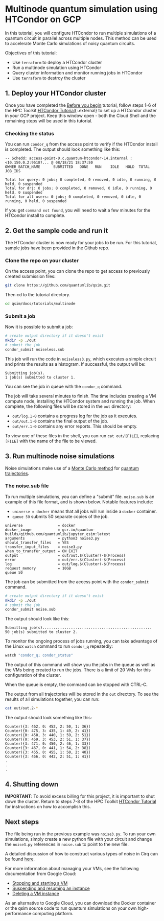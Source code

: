 # Multinode quantum simulation using HTCondor on GCP

In this tutorial, you will configure HTCondor to run multiple simulations of a
quantum circuit in parallel across multiple nodes. This method can be used to
accelerate Monte Carlo simulations of noisy quantum circuits.

Objectives of this tutorial:

* Use `terraform` to deploy a HTCondor cluster
* Run a multinode simulation using HTCondor
* Query cluster information and monitor running jobs in HTCondor
* Use `terraform` to destroy the cluster

## 1. Deploy your HTCondor cluster

Once you have completed the [Before you begin](./gcp_before_you_begin.md)
tutorial, follow steps 1-6 of the HPC Toolkit
[HTCondor Tutorial](https://github.com/GoogleCloudPlatform/hpc-toolkit/blob/develop/docs/tutorials/README.md#htcondor-tutorial){:.external}
to set up a HTCondor cluster in your GCP project. Keep this window open - both
the Cloud Shell and the remaining steps will be used in this tutorial.

### Checking the status

You can run `condor_q` from the access point to verify if the HTCondor install
is completed. The output should look something like this:

```
-- Schedd: access-point-0.c.quantum-htcondor-14.internal : <10.150.0.2:9618?... @ 08/18/21 18:37:50
OWNER BATCH_NAME      SUBMITTED   DONE   RUN    IDLE   HOLD  TOTAL JOB_IDS

Total for query: 0 jobs; 0 completed, 0 removed, 0 idle, 0 running, 0 held, 0 suspended
Total for drj: 0 jobs; 0 completed, 0 removed, 0 idle, 0 running, 0 held, 0 suspended
Total for all users: 0 jobs; 0 completed, 0 removed, 0 idle, 0 running, 0 held, 0 suspended
```

If you get `command not found`, you will need to wait a few minutes for the HTCondor install to complete.

## 2. Get the sample code and run it

The HTCondor cluster is now ready for your jobs to be run. For this tutorial,
sample jobs have been provided in the Github repo.

###  Clone the repo on your cluster

On the access point, you can clone the repo to get access to previously
created submission files:

```bash
git clone https://github.com/quantumlib/qsim.git
```

Then cd to the tutorial directory.

```bash
cd qsim/docs/tutorials/multinode
```

### Submit a job

Now it is possible to submit a job:
```bash
# create output directory if it doesn't exist
mkdir -p ./out
# submit the job
condor_submit noiseless.sub
```
This job will run the code in `noiseless3.py`, which executes a simple circuit and prints the results as a histogram. If successful, the output will be:
```
Submitting job(s).
1 job(s) submitted to cluster 1.
```
You can see the job in queue with the `condor_q` command.

The job will take several minutes to finish. The time includes creating a VM
compute node, installing the HTCondor system and running the job. When complete, the following files will be stored in the `out` directory:

* `out/log.1-0` contains a progress log for the job as it executes.
* `out/out.1-0` contains the final output of the job.
* `out/err.1-0` contains any error reports. This should be empty.

To view one of these files in the shell, you can run `cat out/[FILE]`,
replacing `[FILE]` with the name of the file to be viewed.

## 3. Run multinode noise simulations

Noise simulations make use of a [Monte Carlo
method](https://en.wikipedia.org/wiki/Monte_Carlo_method) for [quantum
trajectories](https://en.wikipedia.org/wiki/Quantum_Trajectory_Theory).

### The noise.sub file

To run multiple simulations, you can define a "submit" file. `noise.sub` is
an example of this file format, and is shown below. Notable features include:

* `universe = docker` means that all jobs will run inside a `docker` container.
* `queue 50` submits 50 separate copies of the job.

```
universe                = docker
docker_image            = gcr.io/quantum-builds/github.com/quantumlib/jupyter_qsim:latest
arguments               = python3 noise3.py
should_transfer_files   = YES
transfer_input_files    = noise3.py
when_to_transfer_output = ON_EXIT
output                  = out/out.$(Cluster)-$(Process)
error                   = out/err.$(Cluster)-$(Process)
log                     = out/log.$(Cluster)-$(Process)
request_memory          = 10GB
queue 50
```
The job can be submitted from the access point with the `condor_submit` command.
```bash
# create output directory if it doesn't exist
mkdir -p ./out
# submit the job
condor_submit noise.sub
```
The output should look like this:
```
Submitting job(s)..................................................
50 job(s) submitted to cluster 2.
```
To monitor the ongoing process of jobs running, you can take advantage of the
Linux `watch` command to run `condor_q` repeatedly:
```bash
watch "condor_q; condor_status"
```
The output of this command will show you the jobs in the queue as well as the
VMs being created to run the jobs. There is a limit of 20 VMs for this
configuration of the cluster.

When the queue is empty, the command can be stopped with CTRL-C.

The output from all trajectories will be stored in the `out` directory. To see
the results of all simulations together, you can run:
```bash
cat out/out.2-*
```
The output should look something like this:
```
Counter({3: 462, 0: 452, 2: 50, 1: 36})
Counter({0: 475, 3: 435, 1: 49, 2: 41})
Counter({0: 450, 3: 440, 1: 59, 2: 51})
Counter({0: 459, 3: 453, 2: 51, 1: 37})
Counter({3: 471, 0: 450, 2: 46, 1: 33})
Counter({3: 467, 0: 441, 1: 54, 2: 38})
Counter({3: 455, 0: 455, 1: 50, 2: 40})
Counter({3: 466, 0: 442, 2: 51, 1: 41})
.
.
.
```

## 4. Shutting down

**IMPORTANT**:  To avoid excess billing for this project, it is important to
shut down the cluster. Return to steps 7-8 of the HPC Toolkit
[HTCondor Tutorial](https://github.com/GoogleCloudPlatform/hpc-toolkit/blob/main/docs/tutorials/README.md#htcondor-tutorial)
for instructions on how to accomplish this.

## Next steps

The file being run in the previous example was `noise3.py`. To run your own
simulations, simply create a new python file with your circuit and change the
`noise3.py` references in `noise.sub` to point to the new file.

A detailed discussion of how to construct various types of noise in Cirq can be
found [here](https://quantumai.google/cirq/noise).

For more information about managing your VMs, see the following documentation
from Google Cloud:

*   [Stopping and starting a VM](https://cloud.google.com/compute/docs/instances/stop-start-instance)
*   [Suspending and resuming an instance](https://cloud.google.com/compute/docs/instances/suspend-resume-instance)
*   [Deleting a VM instance](https://cloud.google.com/compute/docs/instances/deleting-instance)

As an alternative to Google Cloud, you can download the Docker container or the
qsim source code to run quantum simulations on your own high-performance
computing platform.
